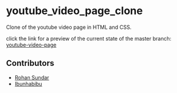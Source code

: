 # youtube_video_page_clone

Clone of the youtube video page in HTML and CSS.

click the link for a preview of the current state of the master branch: [youtube-video-page](https://htmlpreview.github.io/?https://github.com/rsundar/youtube_video_page_clone/blob/development_branch/index.html)

## Contributors

* [Rohan Sundar](https://www.github.com/rsundar)
* [Ibunhabibu](https://www.github.com/IBUNHABIBU)
